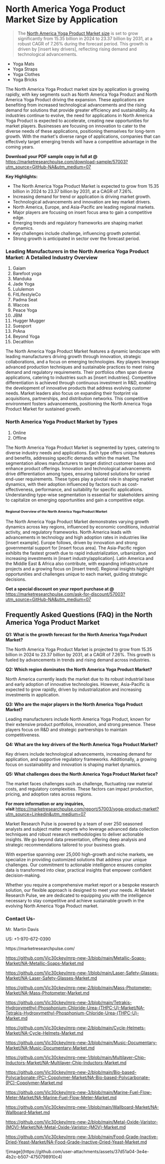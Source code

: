 <h1>North America Yoga Product Market&nbsp;Size by Application</h1><blockquote><p>The <a href="https://marketresearchpulse.com/download-sample/57003?utm_source=GitHub-NA&amp;utm_medium=07">North America Yoga Product Market size</a> is set to grow significantly from 15.35 billion in 2024 to 23.37 billion by 2031, at a robust CAGR of 7.26% during the forecast period. This growth is driven by [insert key drivers], reflecting rising demand and technological advancements.</p></blockquote><ul><li>Yoga Mats<li> Yoga Straps<li> Yoga Clothes<li> Yoga Bricks</li></ul><p>The North America Yoga Product market size by application is growing rapidly, with key segments such as North America Yoga Product and North America Yoga Product driving the expansion. These applications are benefiting from increased technological advancements and the rising demand for solutions that provide greater efficiency and sustainability. As industries continue to evolve, the need for applications in North America Yoga Product is expected to accelerate, creating new opportunities for market players. Businesses are focusing on innovation to cater to the diverse needs of these applications, positioning themselves for long-term growth. With the market's diverse range of applications, companies that can effectively target emerging trends will have a competitive advantage in the coming years.</p><p><strong>Download your PDF sample copy in full at @ </strong><a href="https://marketresearchpulse.com/download-sample/57003?utm_source=GitHub-NA&amp;utm_medium=07">https://marketresearchpulse.com/download-sample/57003?utm_source=GitHub-NA&amp;utm_medium=07</a></p><p><strong>Key Highlights: </strong></p><ul><li>The North America Yoga Product Market is expected to grow from 15.35 billion in 2024 to 23.37 billion by 2031, at a CAGR of 7.26%.</li><li>Increasing demand for trend or application is driving market growth.</li><li>Technological advancements and innovation are key market drivers.</li><li>North America, Europe, and Asia-Pacific are leading regional markets.</li><li>Major players are focusing on insert focus area to gain a competitive edge.</li><li>Emerging trends and regulatory frameworks are shaping market dynamics.</li><li>Key challenges include challenge, influencing growth potential.</li><li>Strong growth is anticipated in sector over the forecast period.</li></ul><h3>Leading Manufacturers in the North America Yoga Product Market: A Detailed Industry Overview</h3><ol><li>Gaiam</li><li>Barefoot yoga</li><li>Manduka</li><li>Jade Yoga</li><li>Lululemon</li><li>FitLifestyleCo</li><li>Padma Seat</li><li>Wacces</li><li>Peace Yoga</li><li>JBM</li><li>Hugger Mugger</li><li>Suesport</li><li>PrAna</li><li>Beyond Yoga</li><li>Decathlon</li></ol><div class="flex max-w-full flex-col flex-grow"><div class="min-h-8 text-message flex w-full flex-col items-end gap-2 whitespace-normal break-words [.text-message+&amp;]:mt-5" dir="auto" data-message-author-role="assistant" data-message-id="fd8432e4-4910-450d-b182-61b7bfb0a01f" data-message-model-slug="gpt-4o"><div class="flex w-full flex-col gap-1 empty:hidden first:pt-[3px]"><div class="markdown prose w-full break-words dark:prose-invert light"><p>The North America Yoga Product Market features a dynamic landscape with leading manufacturers driving growth through innovation, strategic collaborations, and a focus on emerging technologies. Key players leverage advanced production techniques and sustainable practices to meet rising demand and regulatory requirements. Their portfolios often span diverse applications, catering to industries such as [insert industries]. Competitive differentiation is achieved through continuous investment in R&amp;D, enabling the development of innovative products that address evolving customer needs. Market leaders also focus on expanding their footprint via acquisitions, partnerships, and distribution networks. This competitive environment fosters advancements, positioning the North America Yoga Product Market for sustained growth.</p></div></div></div></div><h3>North America Yoga Product Market by Types</h3><ol><li>Online<li> Offline</li></ol><div class="flex max-w-full flex-col flex-grow"><div class="min-h-8 text-message flex w-full flex-col items-end gap-2 whitespace-normal break-words [.text-message+&amp;]:mt-5" dir="auto" data-message-author-role="assistant" data-message-id="084470be-0bb7-4664-bddf-5156b4f41249" data-message-model-slug="gpt-4o-mini"><div class="flex w-full flex-col gap-1 empty:hidden first:pt-[3px]"><div class="markdown prose w-full break-words dark:prose-invert light"><p>The North America Yoga Product Market is segmented by types, catering to diverse industry needs and applications. Each type offers unique features and benefits, addressing specific demands within the market. The segmentation allows manufacturers to target distinct customer bases and enhance product offerings. Innovation and technological advancements drive differentiation among types, ensuring tailored solutions for varied end-user requirements. These types play a pivotal role in shaping market dynamics, with their adoption influenced by factors such as cost-effectiveness, performance, and suitability for specific applications. Understanding type-wise segmentation is essential for stakeholders aiming to capitalize on emerging opportunities and gain a competitive edge.</p></div></div></div></div><h3><span style="font-size: 11px;">Regional Overview of the North America Yoga Product Market</span></h3><div class="flex max-w-full flex-col flex-grow"><div class="min-h-8 text-message flex w-full flex-col items-end gap-2 whitespace-normal break-words [.text-message+&amp;]:mt-5" dir="auto" data-message-author-role="assistant" data-message-id="e9038762-ce64-4e30-91c9-9bd413514231" data-message-model-slug="gpt-4o-mini"><div class="flex w-full flex-col gap-1 empty:hidden first:pt-[3px]"><div class="markdown prose w-full break-words dark:prose-invert light"><p>The North America Yoga Product Market demonstrates varying growth dynamics across key regions, influenced by economic conditions, industrial activity, and regulatory frameworks. North America leads with advancements in technology and high adoption rates in industries like [insert example]. Europe follows, driven by innovation and strong governmental support for [insert focus area]. The Asia-Pacific region exhibits the fastest growth due to rapid industrialization, urbanization, and increasing investments in [insert industry/application]. Latin America and the Middle East &amp; Africa also contribute, with expanding infrastructure projects and a growing focus on [insert trend]. Regional insights highlight opportunities and challenges unique to each market, guiding strategic decisions.</p></div></div></div></div><p><strong>Get a special discount on your report purchase at @ </strong><a href="https://marketresearchpulse.com/ask-for-discount/57003?utm_source=GitHub-NA&amp;utm_medium=07">https://marketresearchpulse.com/ask-for-discount/57003?utm_source=GitHub-NA&amp;utm_medium=07</a></p><h2>Frequently Asked Questions (FAQ) in the North America Yoga Product Market</h2><p><strong>Q1: What is the growth forecast for the North America Yoga Product Market?</strong></p><p>The North America Yoga Product Market is projected to grow from 15.35 billion in 2024 to 23.37 billion by 2031, at a CAGR of 7.26%. This growth is fueled by advancements in trends and rising demand across industries.</p><p><strong>Q2: Which region dominates the North America Yoga Product Market?</strong></p><p>North America currently leads the market due to its robust industrial base and early adoption of innovative technologies. However, Asia-Pacific is expected to grow rapidly, driven by industrialization and increasing investments in application.</p><p><strong>Q3: Who are the major players in the North America Yoga Product Market?</strong></p><p>Leading manufacturers include North America Yoga Product, known for their extensive product portfolios, innovation, and strong presence. These players focus on R&amp;D and strategic partnerships to maintain competitiveness.</p><p><strong>Q4: What are the key drivers of the North America Yoga Product Market?</strong></p><p>Key drivers include technological advancements, increasing demand for application, and supportive regulatory frameworks. Additionally, a growing focus on sustainability and innovation is shaping market dynamics.</p><p><strong>Q5: What challenges does the North America Yoga Product Market face?</strong></p><p>The market faces challenges such as challenge, fluctuating raw material costs, and regulatory complexities. These factors can impact production, pricing, and adoption rates across regions.</p><p><strong>For more information or any inquiries, visit&nbsp;</strong><a href="https://marketresearchpulse.com/report/57003/yoga-product-market?utm_source=Linkedin&utm_medium=07">https://marketresearchpulse.com/report/57003/yoga-product-market?utm_source=Linkedin&utm_medium=07</a></p><p>Market Research Pulse is powered by a team of over 250 seasoned analysts and subject matter experts who leverage advanced data collection techniques and robust research methodologies to deliver actionable insights. We go beyond data presentation, offering deep analysis and strategic recommendations tailored to your business goals.</p><p>With expertise spanning over 25,000 high-growth and niche markets, we specialize in providing customized solutions that address your unique challenges. Our commitment to actionable intelligence ensures complex data is transformed into clear, practical insights that empower confident decision-making.</p><p>Whether you require a comprehensive market report or a bespoke research solution, our flexible approach is designed to meet your needs. At Market Research Pulse, we are dedicated to equipping you with the intelligence necessary to stay competitive and achieve sustainable growth in the evolving North America Yoga Product market.</p><h3><strong>Contact Us-</strong></h3><p>Mr. Martin Davis</p><p>US: +1-970-672-0390</p><p>https://marketresearchpulse.com/</p><p><a href="https://github.com/Vic30ckey/mrp-new-3/blob/main/Metallic-Soaps-Market/NA-Metallic-Soaps-Market.md">https://github.com/Vic30ckey/mrp-new-3/blob/main/Metallic-Soaps-Market/NA-Metallic-Soaps-Market.md</a></p><p><a href="https://github.com/Vic30ckey/mrp-new-1/blob/main/Laser-Safety-Glasses-Market/NA-Laser-Safety-Glasses-Market.md">https://github.com/Vic30ckey/mrp-new-1/blob/main/Laser-Safety-Glasses-Market/NA-Laser-Safety-Glasses-Market.md</a></p><p><a href="https://github.com/Vic30ckey/mrp-new-2/blob/main/Mass-Photometer-Market/NA-Mass-Photometer-Market.md">https://github.com/Vic30ckey/mrp-new-2/blob/main/Mass-Photometer-Market/NA-Mass-Photometer-Market.md</a></p><p><a href="https://github.com/Vic30ckey/mrp-new-3/blob/main/Tetrakis-Hydroxymethyl-Phosphonium-Chloride-Urea-(THPC-U)-Market/NA-Tetrakis-Hydroxymethyl-Phosphonium-Chloride-Urea-(THPC-U)-Market.md">https://github.com/Vic30ckey/mrp-new-3/blob/main/Tetrakis-Hydroxymethyl-Phosphonium-Chloride-Urea-(THPC-U)-Market/NA-Tetrakis-Hydroxymethyl-Phosphonium-Chloride-Urea-(THPC-U)-Market.md</a></p><p><a href="https://github.com/Vic30ckey/mrp-new-2/blob/main/Cycle-Helmets-Market/NA-Cycle-Helmets-Market.md">https://github.com/Vic30ckey/mrp-new-2/blob/main/Cycle-Helmets-Market/NA-Cycle-Helmets-Market.md</a></p><p><a href="https://github.com/Vic30ckey/mrp-new-3/blob/main/Music-Documentary-Market/NA-Music-Documentary-Market.md">https://github.com/Vic30ckey/mrp-new-3/blob/main/Music-Documentary-Market/NA-Music-Documentary-Market.md</a></p><p><a href="https://github.com/Vic30ckey/mrp-new-1/blob/main/Multilayer-Chip-Inductors-Market/NA-Multilayer-Chip-Inductors-Market.md">https://github.com/Vic30ckey/mrp-new-1/blob/main/Multilayer-Chip-Inductors-Market/NA-Multilayer-Chip-Inductors-Market.md</a></p><p><a href="https://github.com/Vic30ckey/mrp-new-2/blob/main/Bio-based-Polycarbonate-(PC)-Copolymer-Market/NA-Bio-based-Polycarbonate-(PC)-Copolymer-Market.md">https://github.com/Vic30ckey/mrp-new-2/blob/main/Bio-based-Polycarbonate-(PC)-Copolymer-Market/NA-Bio-based-Polycarbonate-(PC)-Copolymer-Market.md</a></p><p><a href="https://github.com/Vic30ckey/mrp-new-3/blob/main/Marine-Fuel-Flow-Meter-Market/NA-Marine-Fuel-Flow-Meter-Market.md">https://github.com/Vic30ckey/mrp-new-3/blob/main/Marine-Fuel-Flow-Meter-Market/NA-Marine-Fuel-Flow-Meter-Market.md</a></p><p><a href="https://github.com/Vic30ckey/mrp-new-1/blob/main/Wallboard-Market/NA-Wallboard-Market.md">https://github.com/Vic30ckey/mrp-new-1/blob/main/Wallboard-Market/NA-Wallboard-Market.md</a></p><p><a href="https://github.com/Vic30ckey/mrp-new-2/blob/main/Metal-Oxide-Varistor-(MOV)-Market/NA-Metal-Oxide-Varistor-(MOV)-Market.md">https://github.com/Vic30ckey/mrp-new-2/blob/main/Metal-Oxide-Varistor-(MOV)-Market/NA-Metal-Oxide-Varistor-(MOV)-Market.md</a></p><p><a href="https://github.com/Vic30ckey/mrp-new-3/blob/main/Food-Grade-Inactive-Dried-Yeast-Market/NA-Food-Grade-Inactive-Dried-Yeast-Market.md">https://github.com/Vic30ckey/mrp-new-3/blob/main/Food-Grade-Inactive-Dried-Yeast-Market/NA-Food-Grade-Inactive-Dried-Yeast-Market.md</a></p>
![image](https://github.com/user-attachments/assets/37d51a04-3e4e-4b2c-b507-4750798910c4)
